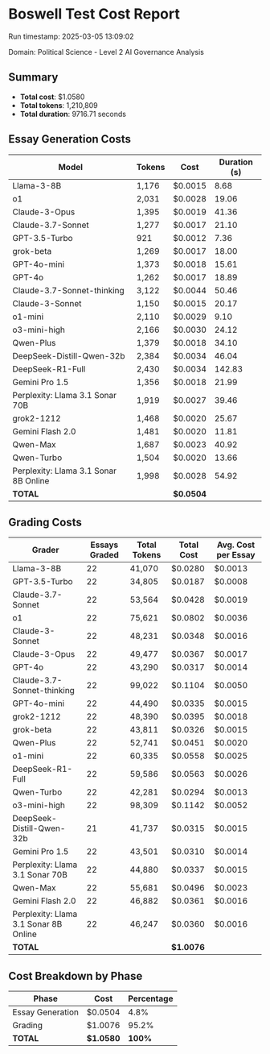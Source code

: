 # Boswell Test Cost Report

Run timestamp: 2025-03-05 13:09:02

Domain: Political Science - Level 2 AI Governance Analysis

## Summary

- **Total cost**: $1.0580
- **Total tokens**: 1,210,809
- **Total duration**: 9716.71 seconds

## Essay Generation Costs

| Model | Tokens | Cost | Duration (s) |
|-------|--------|------|--------------|
| Llama-3-8B | 1,176 | $0.0015 | 8.68 |
| o1 | 2,031 | $0.0028 | 19.06 |
| Claude-3-Opus | 1,395 | $0.0019 | 41.36 |
| Claude-3.7-Sonnet | 1,277 | $0.0017 | 21.10 |
| GPT-3.5-Turbo | 921 | $0.0012 | 7.36 |
| grok-beta | 1,269 | $0.0017 | 18.00 |
| GPT-4o-mini | 1,373 | $0.0018 | 15.61 |
| GPT-4o | 1,262 | $0.0017 | 18.89 |
| Claude-3.7-Sonnet-thinking | 3,122 | $0.0044 | 50.46 |
| Claude-3-Sonnet | 1,150 | $0.0015 | 20.17 |
| o1-mini | 2,110 | $0.0029 | 9.10 |
| o3-mini-high | 2,166 | $0.0030 | 24.12 |
| Qwen-Plus | 1,379 | $0.0018 | 34.10 |
| DeepSeek-Distill-Qwen-32b | 2,384 | $0.0034 | 46.04 |
| DeepSeek-R1-Full | 2,430 | $0.0034 | 142.83 |
| Gemini Pro 1.5 | 1,356 | $0.0018 | 21.99 |
| Perplexity: Llama 3.1 Sonar 70B | 1,919 | $0.0027 | 39.46 |
| grok2-1212 | 1,468 | $0.0020 | 25.67 |
| Gemini Flash 2.0 | 1,481 | $0.0020 | 11.81 |
| Qwen-Max | 1,687 | $0.0023 | 40.92 |
| Qwen-Turbo | 1,504 | $0.0020 | 13.66 |
| Perplexity: Llama 3.1 Sonar 8B Online | 1,998 | $0.0028 | 54.92 |
| **TOTAL** | | **$0.0504** | |

## Grading Costs

| Grader | Essays Graded | Total Tokens | Total Cost | Avg. Cost per Essay |
|--------|---------------|--------------|------------|---------------------|
| Llama-3-8B | 22 | 41,070 | $0.0280 | $0.0013 |
| GPT-3.5-Turbo | 22 | 34,805 | $0.0187 | $0.0008 |
| Claude-3.7-Sonnet | 22 | 53,564 | $0.0428 | $0.0019 |
| o1 | 22 | 75,621 | $0.0802 | $0.0036 |
| Claude-3-Sonnet | 22 | 48,231 | $0.0348 | $0.0016 |
| Claude-3-Opus | 22 | 49,477 | $0.0367 | $0.0017 |
| GPT-4o | 22 | 43,290 | $0.0317 | $0.0014 |
| Claude-3.7-Sonnet-thinking | 22 | 99,022 | $0.1104 | $0.0050 |
| GPT-4o-mini | 22 | 44,490 | $0.0335 | $0.0015 |
| grok2-1212 | 22 | 48,390 | $0.0395 | $0.0018 |
| grok-beta | 22 | 43,811 | $0.0326 | $0.0015 |
| Qwen-Plus | 22 | 52,741 | $0.0451 | $0.0020 |
| o1-mini | 22 | 60,335 | $0.0558 | $0.0025 |
| DeepSeek-R1-Full | 22 | 59,586 | $0.0563 | $0.0026 |
| Qwen-Turbo | 22 | 42,281 | $0.0294 | $0.0013 |
| o3-mini-high | 22 | 98,309 | $0.1142 | $0.0052 |
| DeepSeek-Distill-Qwen-32b | 21 | 41,737 | $0.0315 | $0.0015 |
| Gemini Pro 1.5 | 22 | 43,501 | $0.0310 | $0.0014 |
| Perplexity: Llama 3.1 Sonar 70B | 22 | 44,880 | $0.0337 | $0.0015 |
| Qwen-Max | 22 | 55,681 | $0.0496 | $0.0023 |
| Gemini Flash 2.0 | 22 | 46,882 | $0.0361 | $0.0016 |
| Perplexity: Llama 3.1 Sonar 8B Online | 22 | 46,247 | $0.0360 | $0.0016 |
| **TOTAL** | | | **$1.0076** | |

## Cost Breakdown by Phase

| Phase | Cost | Percentage |
|-------|------|------------|
| Essay Generation | $0.0504 | 4.8% |
| Grading | $1.0076 | 95.2% |
| **TOTAL** | **$1.0580** | **100%** |